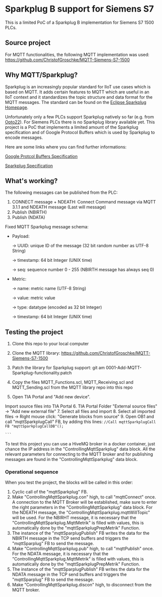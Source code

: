 # Sparkplug B support for Siemens S7
This is a limited PoC of a Sparkplug B implementation for Siemens S7 1500 PLCs.

## Source project
For MQTT functionalities, the following MQTT implementation was used:
https://github.com/ChristofGroschke/MQTT-Siemens-S7-1500

## Why MQTT/Sparkplug?
Sparkplug is an increasingly popular standard for IIoT use cases which is based on MQTT. It adds certain features to MQTT which are useful in an IIoT context and it standardizes the topic structure and data format for the MQTT messages. The standard can be found on the [Eclipse Sparkplug Homepage](https://sparkplug.eclipse.org/). 

Unfortunately only a few PLCs support Sparkplug natively so far (e.g. from [Opto22](https://www.opto22.com/products)). For Siemens PLCs there is no Sparkplug library available yet. This project is a PoC that implements a limited amount of the Sparkplug specification and of Google Protocol Buffers which is used by Sparkplug to encode messages.

Here are some links where you can find further informations:

[Google Protcol Buffers Specification](https://developers.google.com/protocol-buffers/docs/encoding)

[Sparkplug Specification](https://www.eclipse.org/tahu/spec/Sparkplug%20Topic%20Namespace%20and%20State%20ManagementV2.2-with%20appendix%20B%20format%20-%20Eclipse.pdf)

## What's working?
The following messages can be published from the PLC:
1. CONNECT message + NDEATH: Connect Command message via MQTT 3.1.1 and NDEATH message (Last will message)
2. Publish (NBIRTH)
3. Publish (NDATA)

Fixed MQTT Sparkplug message schema:
- Payload:

  -> UUID: unique ID of the message (32 bit random number as UTF-8 String)
  
  -> timestamp: 64 bit Integer (UNIX time)
  
  -> seq: sequence number 0 - 255 (NBIRTH message has always seq 0)
  
- Metric:

  -> name: metric name (UTF-8 String)
  
  -> value: metric value
  
  -> type: datatype (encoded as 32 bit Integer)
  
  -> timestamp: 64 bit Integer (UNIX time)

## Testing the project

1. Clone this repo to your local computer
2. Clone the MQTT library: https://github.com/ChristofGroschke/MQTT-Siemens-S7-1500
3. Patch the library for Sparkplug support: git am 0001-Add-MQTT-Sparkplug-functionality.patch
4. Copy the files MQTT_Functions.scl, MQTT_Receiving.scl and MQTT_Sending.scl from the MQTT library repo into this repo

5. Open TIA Portal and "Add new device".

Import source files into TIA Portal
6. TIA Portal Folder "External source files" -> "Add new external file"
7. Select all files and import
8. Select all imported files -> Right mouse click: "Generate blocks from source"
9. Open OB1 and call "mqttSparkplugCall" FB, by adding this lines:
    ```
    //Call mqttSparkplugCall FB
    "mqttSparkplugCallDB"();
    ```

    ```
To test this project you can use a HiveMQ broker in a docker container, just chance the IP address in the "ControllingMqttSparkplug" data block. 
All the relevant parameters for connecting to the MQTT broker and for publishing messages are found in the "ControllingMqttSparkplug" data block.

### Operational sequence
When you test the project, the blocks will be called in this order:
1. Cyclic call of the "mqttSparkplug" FB.
2. Make "ControllingMqttSparkplug.con" high, to call "mqttConnect" once. A connection to the MQTT Broker will be established, make sure to enter the right parameters in the "ControllingMqttSparkplug" data block. For the NDEATH message, the "ControllingMqttSparkplug.mqttWillTopic" will be used. For the NBIRHT message, it is necessary that the "ControllingMqttSparkplug.MqttMetrik" is filled with values, this is automatically done by the "mqttSparkplugPrepMetrik" Function.
3. The instance of the "mqttSparplugPublish" FB writes the data for the NBIRTH message in the TCP send buffers and triggers the "mqttSparplug" FB to send the message.
4. Make "ControllingMqttSparkplug.pub" high, to call "mqttPublish" once. For the NDATA message, it is necessary that the "ControllingMqttSparkplug.MqttMetrik" is filled with values, this is automatically done by the "mqttSparkplugPrepMetrik" Function.
5. The instance of the "mqttSparplugPublish" FB writes the data for the NDATA message in the TCP send buffers and triggers the "mqttSparplug" FB to send the message.
6. Make "ControllingMqttSparkplug.discon" high, to disconnect from the MQTT broker.
